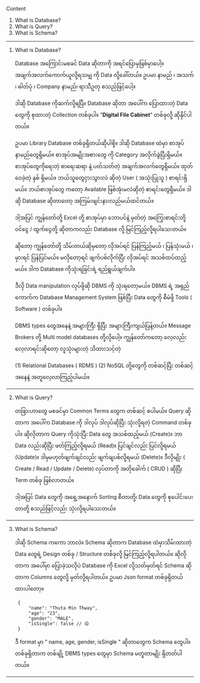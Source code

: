 
Content

1. What is Database?
2. What is Query?
3. What is Schema?

------------------------------------------------------------------------

1. What is Database?
   
   Database အကြောင်းမစခင် Data ဆိုတာကို အရင်ပြောမှဖြစ်မှာပေါ့။ အချက်အလက်ကောက်ယူလို့ရသမျှ ကို Data လို့ခေါ်တယ်။ ဥပမာ နာမည် ၊ အသက် ၊ ဓါတ်ပုံ ၊ Company နာမည်၊ ရာသီဥတု စသည်ဖြင့်ပေါ့။
   
   ဒါဆို Database ကိုဆက်လို့ရပြီ။ Database ဆိုတာ အပေါ်က ပြောထားတဲ့ Data တွေကို စုထားတဲ့ Collection တစ်ခုပါ။ "**Digital File Cabinet**" တစ်ခုလို့ ဆိုနိုင်ပါတယ်။ 
   
   ဥပမာ Library Database တစ်ခုရှိတယ်ဆိုပါစို့။ ဒါဆို Database ထဲမှာ စာအုပ်နာမည်တွေရှိမယ်။ စာအုပ်အမျိုးအစားတွေ ကို Category အလိုက်ခွဲပြီးရှိမယ်။ စာအုပ်တွေကိုရေးတဲ့ စာရေးဆရာ နဲ့ ပတ်သတ်တဲ့ အချက်အလက်တွေရှိမယ်။ ထုတ်ဝေခဲ့တဲ့ နှစ် ရှိမယ်။ ဘယ်သူတွေငှားသွားလဲ ဆိုတဲ့ User ( အသုံးပြုသူ ) စာရင်းရှိမယ်။ ဘယ်စာအုပ်တွေ ကတော့ Available ဖြစ်အုံးမလဲဆိုတဲ့ စာရင်းတွေရှိမယ်။ ဒါဆို Database ဆိုတာတော့ အကြမ်းဖျင်းနားလည်မယ်ထင်တယ်။ 
   
   ဒါ့အပြင် ကျွန်တော်တို့ Excel တို့ စာအုပ်မှာ ဘောပင်နဲ့ မှတ်တဲ့ အကြွေးစာရင်းတို့ ဝင်ငွေ / ထွက်ငွေတို့ ဆိုတာကလည်း Database လို့ မြင်ကြည့်လို့ရပါသေးတယ်။
   
   ဆိုတော့ ကျွန်တော်တို့ သိမ်းတယ်ဆိုမှတော့ လိုအပ်ရင် ပြန်ကြည့်မယ် ၊ ပြန်သုံးမယ် ၊​ မှားရင် ပြန်ပြင်မယ်။ မလိုတော့ရင် ဖျက်ပစ်လိုက်ပြီး လိုအပ်ရင် အသစ်ထပ်ထည့်မယ်။ ဒါက Database ကိုသုံးရခြင်းရဲ့ ရည်ရွယ်ချက်ပါ။
   
   ဒီလို Data manipulation လုပ်ဖို့ဆို DBMS ကို သုံးရတော့မယ်။​ DBMS ရဲ့ အရှည်ကောက်က Database Management System ဖြစ်ပြီး Data တွေကို စီမံဖို့ Tools ( Software ) တစ်ခုပါ။ 
   
   DBMS types တွေအနေနဲ့ အများကြီး ရှိပြီး အများကြီးကျယ်ပြန့်တယ်။ Message Brokers တို့ Multi model databases တို့လိုပေါ့။​ ကျွန်တော်ကတော့ လေ့လည်း လေ့လာရင်းဆိုတော့ လူသုံးများတဲ့ သိထားသင့်တဲ့ 
   
   (1) Relational Databases ( RDMS )
   (2) NoSQL တို့တွေကို တစ်ဆင့်ပြီး တစ်ဆင့် အနေနဲ့ အတူလေ့လာကြည့်ပါမယ်။ 

------------------------------------------------------------------------

2. What is Query?
   
   တခြားဟာတွေ မစခင်မှာ Common Terms တွေက တစ်ဆင့် စပါမယ်။ Query ဆိုတာက အပေါ်က Database ကို ဒါလုပ် ဒါလုပ်ဆိုပြီး သုံးလို့ရတဲ့ Command တစ်ခုပါ။​ ဆိုလိုတာက Query ကိုသုံးပြီး Data တွေ အသစ်ထည့်မယ် (Create)။ ဘာ Data လည်းဆိုပြီး ဖတ်ကြည့်လို့ရမယ် (Read)။ ပြင်ချင်လည်း ပြင်လို့ရမယ် (Update)။ ဒါမှမဟုတ်ဖျက်ချင်လည်း ဖျက်ချပစ်လို့ရမယ် (Delete)။ ဒီလိုမျိုး ( Create / Read / Update / Delete) လုပ်တာကို အတိုခေါက် ( CRUD ) ဆိုပြီး Term တစ်ခု ဖြစ်လာတယ်။ 
   
   ဒါ့အပြင် Data တွေကို အရှေ့အနောက် Sorting စီတာတို့၊ Data တွေကို စုပေါင်းပေးတာတို့ စသည်ဖြင့်လည်း သုံးလို့ရပါသေးတယ်။
   
------------------------------------------------------------------------

3. What is Schema?
   
   ဒါဆို Schema ကကော ဘာလဲ။ Schema ဆိုတာက Database ထဲမှာသိမ်းထားတဲ့ Data တွေရဲ့ Design တစ်ခု / Structure တစ််ခုလို့ မြင်ကြည့်လို့ရပါတယ်။ ဆိုလိုတာက အပေါ်မှာ ပြောခဲ့သလိုပဲ Database ကို Excel လို့သတ်မှတ်ရင် Schema ဆိုတာက Columns တွေလို့ မှတ်လို့ရပါတယ်။ ဥပမာ Json format တစ်ခုရှိတယ် ထားပါတော့။    
   
   ```
    {
		"name": "Thuta Min Thway",
		"age": "23",
		"gender": "MALE",
		"isSingle": false // 😜
	}
    ```
   
   ဒီ format မှာ " name, age, gender, isSingle " ဆိုတာတွေက Schema တွေပါ။ တစ်ခုရှိတာက တစ်ချို့ DBMS types တွေမှာ Schema မတူတာမျိုး ရှိတတ်ပါတယ်။
   
------------------------------------------------------------------------